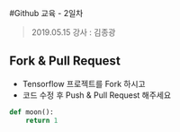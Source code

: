 #Github 교육 - 2일차

> 2019.05.15
> 강사 : 김종광

## Fork & Pull Request

- Tensorflow 프로젝트를 Fork 하시고
- 코드 수정 후 Push & Pull Request 해주세요

```python
def moon():
	return 1
```
